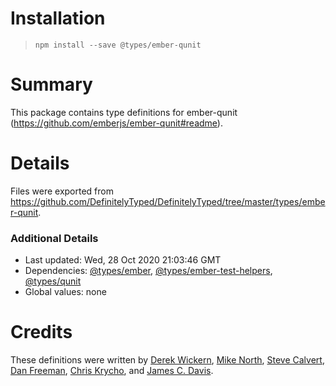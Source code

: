 # Installation
> `npm install --save @types/ember-qunit`

# Summary
This package contains type definitions for ember-qunit (https://github.com/emberjs/ember-qunit#readme).

# Details
Files were exported from https://github.com/DefinitelyTyped/DefinitelyTyped/tree/master/types/ember-qunit.

### Additional Details
 * Last updated: Wed, 28 Oct 2020 21:03:46 GMT
 * Dependencies: [@types/ember](https://npmjs.com/package/@types/ember), [@types/ember-test-helpers](https://npmjs.com/package/@types/ember-test-helpers), [@types/qunit](https://npmjs.com/package/@types/qunit)
 * Global values: none

# Credits
These definitions were written by [Derek Wickern](https://github.com/dwickern), [Mike North](https://github.com/mike-north), [Steve Calvert](https://github.com/scalvert), [Dan Freeman](https://github.com/dfreeman), [Chris Krycho](https://github.com/chriskrycho), and [James C. Davis](https://github.com/jamescdavis).
